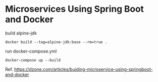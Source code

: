 # Microservices Using Spring Boot and Docker

build alpine-jdk
```
docker build --tag=alpine-jdk:base --rm=true .
```

run docker-compose.yml
```
docker-compose up --build
```

Ref. https://dzone.com/articles/buiding-microservice-using-springboot-and-docker
